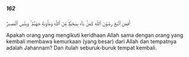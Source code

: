 ##### 162

<span class="ayah">أَفَمَنِ ٱتَّبَعَ رِضْوَٰنَ ٱللَّهِ كَمَنۢ بَآءَ بِسَخَطٍۢ مِّنَ ٱللَّهِ وَمَأْوَىٰهُ جَهَنَّمُ ۚ وَبِئْسَ ٱلْمَصِيرُ</span>

<span class="ayah_translation">Apakah orang yang mengikuti keridhaan Allah sama dengan orang yang kembali membawa kemurkaan (yang besar) dari Allah dan tempatnya adalah Jahannam? Dan itulah seburuk-buruk tempat kembali.</span>
